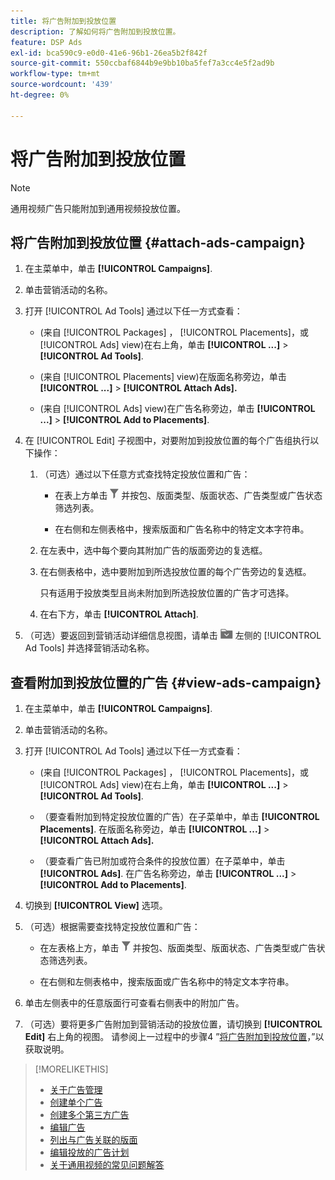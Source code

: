 ```yaml
---
title: 将广告附加到投放位置
description: 了解如何将广告附加到投放位置。
feature: DSP Ads
exl-id: bca590c9-e0d0-41e6-96b1-26ea5b2f842f
source-git-commit: 550ccbaf6844b9e9bb10ba5fef7a3cc4e5f2ad9b
workflow-type: tm+mt
source-wordcount: '439'
ht-degree: 0%

---
```


# 将广告附加到投放位置

>[!NOTE]
>
>通用视频广告只能附加到通用视频投放位置。

## 将广告附加到投放位置 {#attach-ads-campaign}

1. 在主菜单中，单击 **[!UICONTROL Campaigns]**.

1. 单击营销活动的名称。

1. 打开 [!UICONTROL Ad Tools] 通过以下任一方式查看：

   * (来自 [!UICONTROL Packages] ， [!UICONTROL Placements]，或 [!UICONTROL Ads] view)在右上角，单击 **[!UICONTROL ...]** > **[!UICONTROL Ad Tools]**.

   * (来自 [!UICONTROL Placements] view)在版面名称旁边，单击  **[!UICONTROL ...]** > **[!UICONTROL Attach Ads].**

   * (来自 [!UICONTROL Ads] view)在广告名称旁边，单击  **[!UICONTROL ...]** > **[!UICONTROL Add to Placements]**.

1. 在 [!UICONTROL Edit] 子视图中，对要附加到投放位置的每个广告组执行以下操作：

   1. （可选）通过以下任意方式查找特定投放位置和广告：

      * 在表上方单击 ![筛选](/help/dsp/assets/filter.png) 并按包、版面类型、版面状态、广告类型或广告状态筛选列表。

      * 在右侧和左侧表格中，搜索版面和广告名称中的特定文本字符串。

   1. 在左表中，选中每个要向其附加广告的版面旁边的复选框。

   1. 在右侧表格中，选中要附加到所选投放位置的每个广告旁边的复选框。

      只有适用于投放类型且尚未附加到所选投放位置的广告才可选择。

   1. 在右下方，单击  **[!UICONTROL Attach]**.

1. （可选）要返回到营销活动详细信息视图，请单击 ![返回到文件夹](/help/dsp/assets/breadcrumb-return.png "返回到文件夹") 左侧的 [!UICONTROL Ad Tools] 并选择营销活动名称。

## 查看附加到投放位置的广告 {#view-ads-campaign}

<!-- should be a separate page, combined with "List the Placements Associated with an Ad" (although that pertains to a single ad only), or maybe just rename this topic -->

1. 在主菜单中，单击 **[!UICONTROL Campaigns]**.

1. 单击营销活动的名称。

1. 打开 [!UICONTROL Ad Tools] 通过以下任一方式查看：

   * (来自 [!UICONTROL Packages] ， [!UICONTROL Placements]，或 [!UICONTROL Ads] view)在右上角，单击 **[!UICONTROL ...]** > **[!UICONTROL Ad Tools]**.

   * （要查看附加到特定投放位置的广告）在子菜单中，单击 **[!UICONTROL Placements]**. 在版面名称旁边，单击  **[!UICONTROL ...]** > **[!UICONTROL Attach Ads].**

   * （要查看广告已附加或符合条件的投放位置）在子菜单中，单击 **[!UICONTROL Ads]**. 在广告名称旁边，单击  **[!UICONTROL ...]** > **[!UICONTROL Add to Placements]**.

1. 切换到 **[!UICONTROL View]** 选项。

1. （可选）根据需要查找特定投放位置和广告：

   * 在左表格上方，单击 ![筛选](/help/dsp/assets/filter.png) 并按包、版面类型、版面状态、广告类型或广告状态筛选列表。

   * 在右侧和左侧表格中，搜索版面或广告名称中的特定文本字符串。

1. 单击左侧表中的任意版面行可查看右侧表中的附加广告。

1. （可选）要将更多广告附加到营销活动的投放位置，请切换到 **[!UICONTROL Edit]** 右上角的视图。 请参阅上一过程中的步骤4 ”[将广告附加到投放位置](#attach-ads-campaign)，”以获取说明。

>[!MORELIKETHIS]
>
>* [关于广告管理](ad-about.md)
>* [创建单个广告](ad-create.md)
>* [创建多个第三方广告](ad-create-multiple.md)
>* [编辑广告](ad-edit.md)
>* [列出与广告关联的版面](ad-list-placements.md)
>* [编辑投放的广告计划](/help/dsp/campaign-management/placements/placement-edit-ad-schedule.md)
>* [关于通用视频的常见问题解答](/help/dsp/campaign-management/faq-universal-video.md)
